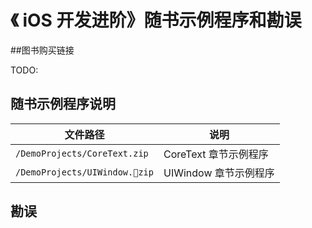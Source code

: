 《 iOS 开发进阶》随书示例程序和勘误
=======

##图书购买链接

TODO:

## 随书示例程序说明

文件路径 | 说明
----- | -----
`/DemoProjects/CoreText.zip`| CoreText 章节示例程序
`/DemoProjects/UIWindow.zip`| UIWindow 章节示例程序

## 勘误



